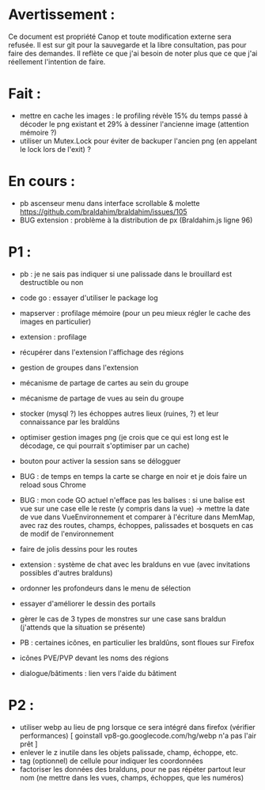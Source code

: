 Avertissement :
===============

Ce document est propriété Canop et toute modification externe sera refusée. Il est sur git pour la sauvegarde et la libre consultation, pas pour faire des demandes. Il reflète ce que j'ai besoin de noter plus que ce que j'ai réellement l'intention de faire.

Fait :
======

* mettre en cache les images : le profiling révèle 15% du temps passé à décoder le png existant et 29% à dessiner l'ancienne image (attention mémoire ?)
* utiliser un Mutex.Lock pour éviter de backuper l'ancien png (en appelant le lock lors de l'exit) ?

En cours :
==========

* pb ascenseur menu dans interface scrollable & molette https://github.com/braldahim/braldahim/issues/105
* BUG extension : problème à la distribution de px (Braldahim.js ligne 96)


P1 :
====


* pb : je ne sais pas indiquer si une palissade dans le brouillard est destructible ou non
* code go : essayer d'utiliser le package log

* mapserver : profilage mémoire (pour un peu mieux régler le cache des images en particulier)

* extension : profilage

* récupérer dans l'extension l'affichage des régions
* gestion de groupes dans l'extension
* mécanisme de partage de cartes au sein du groupe
* mécanisme de partage de vues au sein du groupe
* stocker (mysql ?) les échoppes autres lieux (ruines, ?) et leur connaissance par les braldûns
* optimiser gestion images png (je crois que ce qui est long est le décodage, ce qui pourrait s'optimiser par un cache)

* bouton pour activer la session sans se délogguer

* BUG : de temps en temps la carte se charge en noir et je dois faire un reload sous Chrome

* BUG : mon code GO actuel n'efface pas les balises : si une balise est vue sur une case elle le reste (y compris dans la vue)
	-> mettre la date de vue dans VueEnvironnement et comparer à l'écriture dans MemMap, avec raz des routes, champs, échoppes, palissades et bosquets en cas de modif de l'environnement
* faire de jolis dessins pour les routes

* extension : système de chat avec les bralduns en vue (avec invitations possibles d'autres bralduns)
* ordonner les profondeurs dans le menu de sélection
* essayer d'améliorer le dessin des portails
* gèrer le cas de 3 types de monstres sur une case sans braldun (j'attends que la situation se présente)
* PB : certaines icônes, en particulier les braldûns, sont floues sur Firefox
* icônes PVE/PVP devant les noms des régions
* dialogue/bâtiments : lien vers l'aide du bâtiment

P2 :
====

* utiliser webp au lieu de png lorsque ce sera intégré dans firefox (vérifier performances) [ goinstall vp8-go.googlecode.com/hg/webp n'a pas l'air prêt ]
* enlever le z inutile dans les objets palissade, champ, échoppe, etc.
* tag (optionnel) de cellule pour indiquer les coordonnées
* factoriser les données des bralduns, pour ne pas répéter partout leur nom (ne mettre dans les vues, champs, échoppes, que les numéros)

